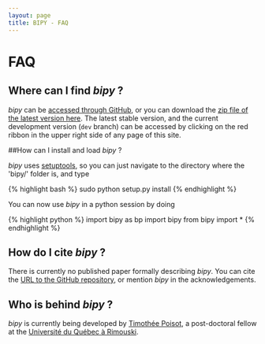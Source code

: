 ```yaml
---
layout: page
title: BIPY - FAQ
---
```


# FAQ

## Where can I find *bipy* ?

*bipy* can be [accessed through GitHub](https://github.com/tpoisot/bipy), or you can download the [zip file of the latest version here](https://github.com/tpoisot/bipy/zipball/master). The latest stable version, and the current development version (`dev` branch) can be accessed by clicking on the red ribbon in the upper right side of any page of this site.

##How can I install and load *bipy* ?

*bipy* uses [setuptools](http://pypi.python.org/pypi/setuptools), so you can just navigate to the directory where the 'bipy/' folder is, and type

{% highlight bash %}
sudo python setup.py install
{% endhighlight %}

You can now use *bipy* in a python session by doing

{% highlight python %}
import bipy as bp
import bipy
from bipy import *
{% endhighlight %}

## How do I cite *bipy* ?

There is currently no published paper formally describing *bipy*. You can cite the [URL to the GitHub repository](https://github.com/tpoisot/bipy), or mention *bipy* in the acknowledgements.

## Who is behind *bipy* ?

*bipy* is currently being developed by [Timothée Poisot](http://www.timotheepoisot.fr/), a post-doctoral fellow at the [Université du Québec à Rimouski](http://www.uqar.qc.ca/).
